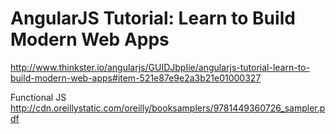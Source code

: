 AngularJS Tutorial: Learn to Build Modern Web Apps 
==================
http://www.thinkster.io/angularjs/GUIDJbpIie/angularjs-tutorial-learn-to-build-modern-web-apps#item-521e87e9e2a3b21e01000327

Functional JS
http://cdn.oreillystatic.com/oreilly/booksamplers/9781449360726_sampler.pdf
